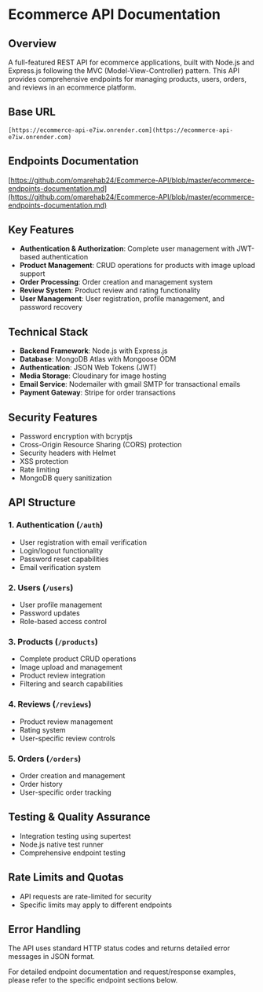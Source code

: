 # Ecommerce API Documentation

## Overview
A full-featured REST API for ecommerce applications, built with Node.js and Express.js following the MVC (Model-View-Controller) pattern. This API provides comprehensive endpoints for managing products, users, orders, and reviews in an ecommerce platform.

## Base URL
```
[https://ecommerce-api-e7iw.onrender.com](https://ecommerce-api-e7iw.onrender.com)
```

## Endpoints Documentation
[https://github.com/omarehab24/Ecommerce-API/blob/master/ecommerce-endpoints-documentation.md](https://github.com/omarehab24/Ecommerce-API/blob/master/ecommerce-endpoints-documentation.md)

## Key Features
- **Authentication & Authorization**: Complete user management with JWT-based authentication
- **Product Management**: CRUD operations for products with image upload support
- **Order Processing**: Order creation and management system
- **Review System**: Product review and rating functionality
- **User Management**: User registration, profile management, and password recovery

## Technical Stack
- **Backend Framework**: Node.js with Express.js
- **Database**: MongoDB Atlas with Mongoose ODM
- **Authentication**: JSON Web Tokens (JWT)
- **Media Storage**: Cloudinary for image hosting
- **Email Service**: Nodemailer with gmail SMTP for transactional emails
- **Payment Gateway**: Stripe for order transactions

## Security Features
- Password encryption with bcryptjs
- Cross-Origin Resource Sharing (CORS) protection
- Security headers with Helmet
- XSS protection
- Rate limiting
- MongoDB query sanitization

## API Structure

### 1. Authentication (`/auth`)
- User registration with email verification
- Login/logout functionality
- Password reset capabilities
- Email verification system

### 2. Users (`/users`)
- User profile management
- Password updates
- Role-based access control

### 3. Products (`/products`)
- Complete product CRUD operations
- Image upload and management
- Product review integration
- Filtering and search capabilities

### 4. Reviews (`/reviews`)
- Product review management
- Rating system
- User-specific review controls

### 5. Orders (`/orders`)
- Order creation and management
- Order history
- User-specific order tracking

## Testing & Quality Assurance
- Integration testing using supertest
- Node.js native test runner
- Comprehensive endpoint testing

## Rate Limits and Quotas
- API requests are rate-limited for security
- Specific limits may apply to different endpoints

## Error Handling
The API uses standard HTTP status codes and returns detailed error messages in JSON format.

For detailed endpoint documentation and request/response examples, please refer to the specific endpoint sections below.


